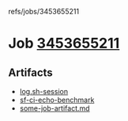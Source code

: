refs/jobs/3453655211

# Job [3453655211](https://github.com/rokmoln/support-firecloud/runs/3453655211?check_suite_focus=true)

## Artifacts

* [log.sh-session](log.sh-session)
* [sf-ci-echo-benchmark](sf-ci-echo-benchmark)
* [some-job-artifact.md](some-job-artifact.md)


